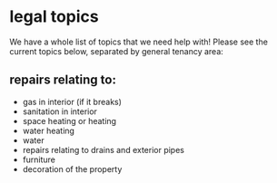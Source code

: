 # legal topics

We have a whole list of topics that we need help with! Please see the current topics below, separated by general tenancy area:

## repairs relating to: 
 - gas in interior (if it breaks)
 - sanitation in interior 
 - space heating or heating
 - water heating
 - water
 - repairs relating to drains and exterior pipes
 - furniture
 - decoration of the property
